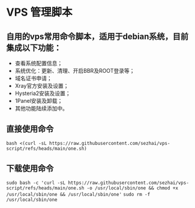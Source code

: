 #  VPS 管理脚本

## 自用的vps常用命令脚本，适用于debian系统，目前集成以下功能：
- 查看系统配置信息；
- 系统优化：更新、清理、开启BBR及ROOT登录等；
- 域名证书申请；
- Xray官方安装及设置；
- Hysteria2安装及设置；
- 1Panel安装及卸载；
- 其他功能陆续添加中。

## 直接使用命令
```bash <(curl -sL https://raw.githubusercontent.com/sezhai/vps-script/refs/heads/main/one.sh)```

## 下载使用命令
```sudo bash -c 'curl -sL https://raw.githubusercontent.com/sezhai/vps-script/refs/heads/main/one.sh -o /usr/local/sbin/one && chmod +x /usr/local/sbin/one && /usr/local/sbin/one'```
```sudo rm -f /usr/local/sbin/one```
